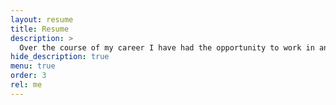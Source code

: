 ```yaml
---
layout: resume
title: Resume
description: >
  Over the course of my career I have had the opportunity to work in and observe projects, teams and organisations in vastly different environments, and seen vastly differing levels of success amongst them. Through my experiences I have grown an understanding of the values, principles and practices that are required for healthy systems, as well as gained deep experience in how to bring these into organisations.
hide_description: true
menu: true
order: 3
rel: me
---
```

